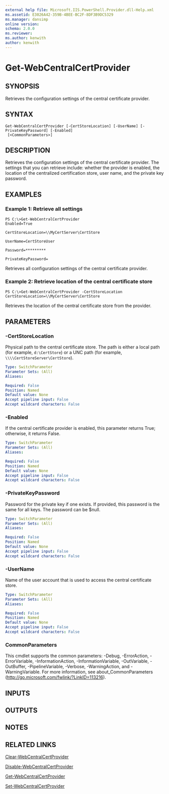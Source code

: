 ```yaml
---
external help file: Microsoft.IIS.PowerShell.Provider.dll-Help.xml
ms.assetid: E3026A42-359B-4BEE-BC2F-8DF3B9DC5329
ms.manager: dansimp
online version: 
schema: 2.0.0
ms.reviewer:
ms.author: kenwith
author: kenwith
---
```


# Get-WebCentralCertProvider

## SYNOPSIS
Retrieves the configuration settings of the central certificate provider.

## SYNTAX

```
Get-WebCentralCertProvider [-CertStoreLocation] [-UserName] [-PrivateKeyPassword] [-Enabled]
 [<CommonParameters>]
```

## DESCRIPTION
Retrieves the configuration settings of the central certificate provider.
The settings that you can retrieve include: whether the provider is enabled, the location of the centralized certification store, user name, and the private key password.

## EXAMPLES

### Example 1: Retrieve all settings
```
PS C:\>Get-WebCentralCertProvider
Enabled=True

CertStoreLocation=\\MyCertServer\CertStore

UserName=CertStoreUser

Password=*********

PrivateKeyPassword=
```

Retrieves all configuration settings of the central certificate provider.

### Example 2: Retrieve location of the central certificate store
```
PS C:\>Get-WebCentralCertProvider -CertStoreLocation
CertStoreLocation=\\MyCertServer\CertStore
```

Retrieves the location of the central certificate store from the provider.

## PARAMETERS

### -CertStoreLocation
Physical path to the central certificate store.
The path is either a local path (for example, `d:\CertStore`) or a UNC path (for example, `\\\\CertStoreServer\CertStore`).

```yaml
Type: SwitchParameter
Parameter Sets: (All)
Aliases: 

Required: False
Position: Named
Default value: None
Accept pipeline input: False
Accept wildcard characters: False
```

### -Enabled
If the central certificate provider is enabled, this parameter returns True; otherwise, it returns False.

```yaml
Type: SwitchParameter
Parameter Sets: (All)
Aliases: 

Required: False
Position: Named
Default value: None
Accept pipeline input: False
Accept wildcard characters: False
```

### -PrivateKeyPassword
Password for the private key if one exists.
If provided, this password is the same for all keys.
The password can be $null.

```yaml
Type: SwitchParameter
Parameter Sets: (All)
Aliases: 

Required: False
Position: Named
Default value: None
Accept pipeline input: False
Accept wildcard characters: False
```

### -UserName
Name of the user account that is used to access the central certificate store.

```yaml
Type: SwitchParameter
Parameter Sets: (All)
Aliases: 

Required: False
Position: Named
Default value: None
Accept pipeline input: False
Accept wildcard characters: False
```

### CommonParameters
This cmdlet supports the common parameters: -Debug, -ErrorAction, -ErrorVariable, -InformationAction, -InformationVariable, -OutVariable, -OutBuffer, -PipelineVariable, -Verbose, -WarningAction, and -WarningVariable. For more information, see about_CommonParameters (http://go.microsoft.com/fwlink/?LinkID=113216).

## INPUTS

## OUTPUTS

## NOTES

## RELATED LINKS

[Clear-WebCentralCertProvider](./Clear-WebCentralCertProvider.md)

[Disable-WebCentralCertProvider](./Disable-WebCentralCertProvider.md)

[Get-WebCentralCertProvider](./Get-WebCentralCertProvider.md)

[Set-WebCentralCertProvider](./Set-WebCentralCertProvider.md)

